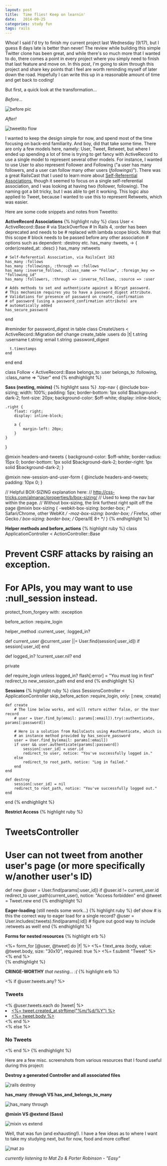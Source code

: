 ```yaml
---
layout: post
title:  Time flies! Keep on learnin'
date:   2014-09-25
categories: study fun
tags: rails
---
```


Whoa! I said I'd try to finish my current project last Wednesday (9/17), but I guess 8 days late is better than never! The review while building this simple Twitter clone has been great, and while there's so much more that I wanted to do, there comes a point in every project where you simply need to finish that last feature and move on. In this post, I'm going to skim through this project and share key points that I feel are worth reminding myself of later down the road. Hopefully I can write this up in a reasonable amount of time and get back to coding!

But first, a quick look at the transformation...

*Before...*

![before pic][before pic]

*After!*

![tweetito flow][tweetito gif]

I wanted to keep the design simple for now, and spend most of the time focusing on back-end familiarity. And boy, did that take some time. There are only a few models here, namely: User, Tweet, Retweet, but where I ended up spending a lot of time is trying to get fancy with ActiveRecord to use a single model to represent several other models. For instance, I wanted to use User to also represent Follower and Following ("a user has many followers, and a user can follow many other users (*followings*)"). There was a great RailsCast that I used to learn more about [Self-Referential Associations][railscast163], though it seemed to focus on a single self-referential association, and I was looking at having two (follower, following). The naming got a bit tricky, but I was able to get it working. This logic also applied to Tweet, because I wanted to use this to represent Retweets, which was easier.

Here are some code snippets and notes from Tweetito:

**ActiveRecord Associations**
{% highlight ruby %}
class User < ActiveRecord::Base
	# via StackOverflow
	# In Rails 4, :order has been deprecated and needs to be
	# replaced with lambda scope block. Note that this scope
	# block needs to be passed before any other association
	# options such as dependent: :destroy etc.
	has_many :tweets, -> { order(created_at: :desc) }
	has_many :retweets

	# Self-Referential Association, via RailsCast 163
	has_many :follows
	has_many :followings, :through => :follows
	has_many :inverse_follows, :class_name => "Follow", :foreign_key => "following_id"
	has_many :followers, :through => :inverse_follows, :source => :user

	# Adds methods to set and authenticate against a BCrypt password. 
	# This mechanism requires you to have a password_digest attribute.
	# Validations for presence of password on create, confirmation
	# of password (using a password_confirmation attribute) are
	# automatically added
	has_secure_password
end

#reminder for password_digest in table
class CreateUsers < ActiveRecord::Migration
  def change
    create_table :users do |t|
    	t.string :username
    	t.string :email
    	t.string :password_digest
    	
      t.timestamps
    end
  end
end

class Follow < ActiveRecord::Base
	belongs_to :user
	belongs_to :following, :class_name => "User"
end
{% endhighlight %}

**Sass (nesting, mixins)**
{% highlight sass %}
.top-nav {
	@include box-sizing;
	width: 100%;
	padding: 5px;
	border-bottom: 1px solid $background-dark-2;
	font-size: 20px;
	background-color: $off-white;
	display: inline-block;

	.right {
		float: right;
		display: inline-block;

		a {
			margin-left: 20px;
		}
	}
}

@mixin headers-and-tweets {
	background-color: $off-white;
	border-radius: 15px 0;
	border-bottom: 1px solid $background-dark-2;
	border-right: 1px solid $background-dark-2;	
}

@mixin new-session-and-user-form {
	@include headers-and-tweets;
	padding: 10px 0;
}

// Helpful BOX-SIZING explanation here:
// http://css-tricks.com/almanac/properties/b/box-sizing/
// Used to keep the nav bar within the page.
// Without box-sizing, the link furthest right spilt off the page
@mixin box-sizing {
  -webkit-box-sizing: border-box; /* Safari/Chrome, other WebKit */
  -moz-box-sizing: border-box;    /* Firefox, other Gecko */
  box-sizing: border-box;         /* Opera/IE 8+ */
}
{% endhighlight %}

**Helper methods and before_actions**
{% highlight ruby %}
class ApplicationController < ActionController::Base
  # Prevent CSRF attacks by raising an exception.
  # For APIs, you may want to use :null_session instead.
  protect_from_forgery with: :exception

  before_action :require_login

  helper_method :current_user, :logged_in?

  def current_user
  	@current_user ||= User.find(session[:user_id]) if session[:user_id]
  end

  def logged_in?
  	!current_user.nil?
  end

  private

  def require_login
    unless logged_in?
      flash[:error] = "You must log in first"
      redirect_to new_session_path
    end
  end
end
{% endhighlight %}

**Sessions**
{% highlight ruby %}
class SessionsController < ApplicationController
	skip_before_action :require_login, only: [:new, :create]

	def create
		# The line below works, and will return either false, or the User record
		# user = User.find_by(email: params[:email]).try(:authenticate, params[:password])

		# Here is a solution from RailsCasts using #authenticate, which is
		# an instance method provided by has_secure_password
		user = User.find_by(email: params[:email])
		if user && user.authenticate(params[:password])
			session[:user_id] = user.id
			redirect_to user, notice: "You've successfully logged in."
		else
			redirect_to root_path, notice: "Log in failed."
		end
	end

	def destroy
		session[:user_id] = nil
		redirect_to root_path, notice: "You've successfully logged out."
	end
end
{% endhighlight %}

**Restrict Access**
{% highlight ruby %}
# TweetsController
# User can not tweet from another user's page (or more specifically w/another user's ID)
def new
	@user = User.find(params[:user_id])
	if @user.id != current_user.id
		redirect_to user_path(current_user), notice: "Access forbidden"
	end
	@tweet = Tweet.new
end
{% endhighlight %}

**Eager-loading** (still needs some work...)
{% highlight ruby %}
def show
	# is this the correct way to eager load for a single record?
	@user = User.includes(:tweets).find(params[:id])
	# figure out good way to include :retweets as well!
end
{% endhighlight %}

**Forms for nested resources**
{% highlight erb %}
<div class="new-tweet-form">
	<%= form_for [@user, @tweet] do |f| %>
		<%= f.text_area :body, value: @tweet.body, size: "30x10", required: true %>
		<%= f.submit "Tweet" %>
	<% end %>
</div>
{% endhighlight %}

**CRINGE-WORTHY** *that nesting... :(*
{% highlight erb %}
<!-- LIST OF TWEETS -->
<div class="tweets-list">
	<% if @user.tweets.any? %>
		<h3>Tweets</h3>
		<% @user.tweets.each do |tweet| %>
			<a href="<%= user_tweet_path(tweet.user, tweet) %>">
				<div class="tweet">
					<li class="timestamp"><%= tweet.created_at.strftime("%m/%d/%Y") %></li>
					<li><%= tweet.body %></li>
				</div>
			</a>
		<% end %>
		</div>
	<% else %>
		<h3>No Tweets</h3>
	<% end %>
</div>
{% endhighlight %}

Here are a few misc. screenshots from various resources that I found useful during this project:

**Destroy a generated Controller and all associated files**

![rails destroy][rails destroy]

**has_many :through  VS  has_and_belongs_to_many**

![has_many through][has_many through]

**@mixin VS @extend (Sass)**

![mixin vs extend][mixin vs extend]

Well, that was fun (and exhausting!). I have a few ideas as to where I want to take my studying next, but for now, food and more coffee!

![mat zo][mat zo]

*currently listening to Mat Zo & Porter Robinson - "Easy"*

[tweetito gif]: http://i.imgur.com/XgI2PQv.gif
[railscast163]: http://railscasts.com/episodes/163-self-referential-association?view=comments
[rails destroy]:http://i.imgur.com/nGs2ZbW.png
[has_many through]: http://i.imgur.com/sFMEUjw.png
[mixin vs extend]:  http://i.imgur.com/rVbdTQi.png
[before pic]:   http://i.imgur.com/vKeG7j4.png
[mat zo]: http://33.media.tumblr.com/aecd180fd082e03f2ca3a896225b845b/tumblr_mur8dysr201qftn52o1_500.gif